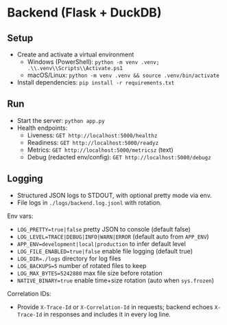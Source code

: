 # Backend (Flask + DuckDB)

## Setup

- Create and activate a virtual environment
  - Windows (PowerShell): `python -m venv .venv; .\\.venv\\Scripts\\Activate.ps1`
  - macOS/Linux: `python -m venv .venv && source .venv/bin/activate`
- Install dependencies: `pip install -r requirements.txt`

## Run

- Start the server: `python app.py`
- Health endpoints:
  - Liveness: `GET http://localhost:5000/healthz`
  - Readiness: `GET http://localhost:5000/readyz`
  - Metrics: `GET http://localhost:5000/metricsz` (text)
  - Debug (redacted env/config): `GET http://localhost:5000/debugz`

## Logging

- Structured JSON logs to STDOUT, with optional pretty mode via env.
- File logs in `./logs/backend.log.jsonl` with rotation.

Env vars:

- `LOG_PRETTY=true|false` pretty JSON to console (default false)
- `LOG_LEVEL=TRACE|DEBUG|INFO|WARN|ERROR` (default auto from `APP_ENV`)
- `APP_ENV=development|local|production` to infer default level
- `LOG_FILE_ENABLED=true|false` enable file logging (default true)
- `LOG_DIR=./logs` directory for log files
- `LOG_BACKUPS=5` number of rotated files to keep
- `LOG_MAX_BYTES=5242880` max file size before rotation
- `NATIVE_BINARY=true` enable time+size rotation (auto when `sys.frozen`)

Correlation IDs:

- Provide `X-Trace-Id` or `X-Correlation-Id` in requests; backend echoes `X-Trace-Id` in responses and includes it in every log line.
